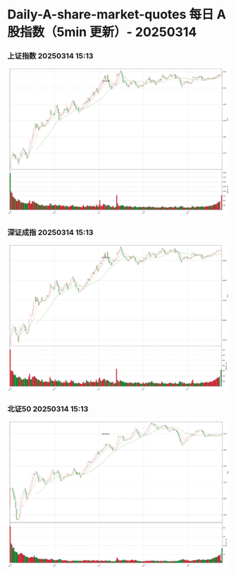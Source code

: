 
# Daily-A-share-market-quotes 每日 A 股指数（5min 更新）- 20250314

### 上证指数 20250314 15:13
![](./fig/2025/3/20250314-sh000001.png)

### 深证成指 20250314 15:13
![](./fig/2025/3/20250314-sz399001.png)

### 北证50 20250314 15:13
![](./fig/2025/3/20250314-bj899050.png)
